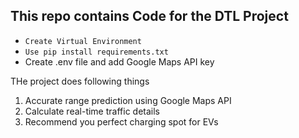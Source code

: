 ## This repo contains Code for the DTL Project

- `Create Virtual Environment`
- `Use pip install requirements.txt`
- Create .env file and add Google Maps API key

THe project does following things 
1. Accurate range prediction using Google Maps API
2. Calculate real-time traffic details
3. Recommend you perfect charging spot for EVs
